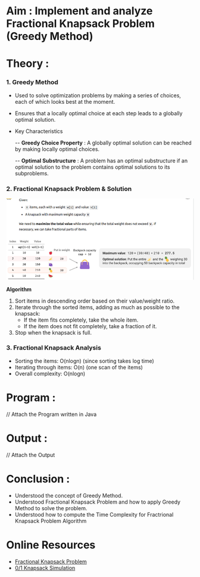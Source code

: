 # Aim : Implement and analyze Fractional Knapsack Problem (Greedy Method)
  
# Theory : 

### 1. Greedy Method
* Used to solve optimization problems by making a series of choices, each of which looks best at the moment.
* Ensures that a locally optimal choice at each step leads to a globally optimal solution.
* Key Characteristics
  
  -- **Greedy Choice Property** : A globally optimal solution can be reached by making locally optimal choices.
  
  -- **Optimal Substructure** : A problem has an optimal substructure if an optimal solution to the problem contains optimal solutions to its subproblems.

### 2. Fractional Knapsack Problem & Solution
![Problem](https://github.com/LifnaJos/Design-Analysis-of-Algorithm-Lab/blob/main/Experiments/f1.png)

**Algorithm**
1. Sort items in descending order based on their value/weight ratio.
2. Iterate through the sorted items, adding as much as possible to the knapsack:
   * If the item fits completely, take the whole item.
   * If the item does not fit completely, take a fraction of it.
5. Stop when the knapsack is full.

### 3. Fractional Knapsack Analysis
* Sorting the items: O(nlog⁡n) (since sorting takes log time)
* Iterating through items: O(n) (one scan of the items)
* Overall complexity: O(nlog⁡n)

# Program : 
// Attach the Program written in Java
  
# Output :
// Attach the Output

# Conclusion : 
* Understood the concept of Greedy Method.
* Understood Fractional Knapsack Problem and how to apply Greedy Method to solve the problem.
* Understood how to compute the Time Complexity for Fractrional Knapsack Problem Algorithm
  
# Online Resources
* [Fractional Knapsack Problem](https://www.hello-algo.com/en/chapter_greedy/fractional_knapsack_problem/)
* [0/1 Knapsack Simulation](https://augustineaykara.github.io/Knapsack-Calculator/)
